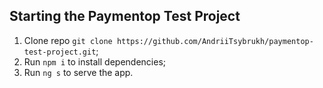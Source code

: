 ## Starting the Paymentop Test Project

1. Clone repo `git clone https://github.com/AndriiTsybrukh/paymentop-test-project.git`;
2. Run `npm i` to install dependencies;
3. Run `ng s` to serve the app.
